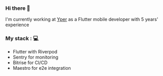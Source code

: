 ### Hi there 👋

I'm currently working at [Yper](https://yper.fr/) as a Flutter mobile developer with 5 years' experience<br>

### My stack : 💻
- Flutter with Riverpod
- Sentry for monitoring
- Bitrise for CI/CD
- Maestro for e2e integration
